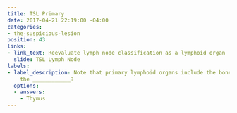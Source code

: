 ```yaml
---
title: TSL Primary
date: 2017-04-21 22:19:00 -04:00
categories:
- the-suspicious-lesion
position: 43
links:
- link_text: Reevaluate lymph node classification as a lymphoid organ
  slide: TSL Lymph Node
labels:
- label_description: Note that primary lymphoid organs include the bone marrow and
    the ____________?
  options:
  - answers:
    - Thymus
---
```


